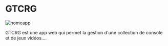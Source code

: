 # GTCRG
![homeapp](https://github.com/dominiquepieton/GTCRG/assets/51318506/e20d7c5d-0225-4b6d-8482-da6c03c9d956)

GTCRG est une app web qui permet la gestion d'une collection de console et de jeux vidéos....
